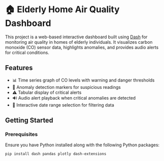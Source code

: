 # 🏠 Elderly Home Air Quality Dashboard

This project is a web-based interactive dashboard built using [Dash](https://dash.plotly.com/) for monitoring air quality in homes of elderly individuals. It visualizes carbon monoxide (CO) sensor data, highlights anomalies, and provides audio alerts for critical conditions.

## Features

- 📊 Time series graph of CO levels with warning and danger thresholds
- 🚨 Anomaly detection markers for suspicious readings
- ⚠️ Tabular display of critical alerts
- 🔊 Audio alert playback when critical anomalies are detected
- 📅 Interactive date range selection for filtering data

## Getting Started

### Prerequisites

Ensure you have Python installed along with the following Python packages:

```bash
pip install dash pandas plotly dash-extensions

